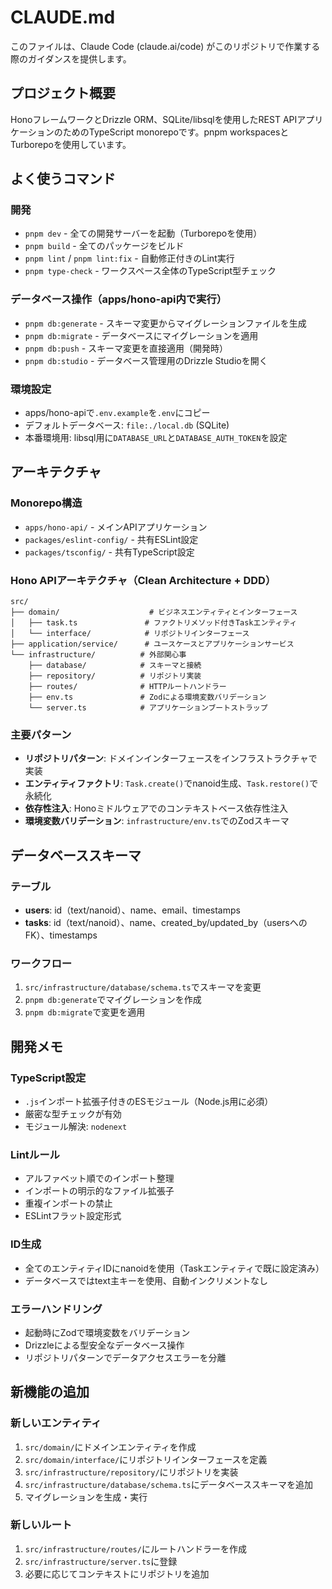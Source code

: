 # CLAUDE.md

このファイルは、Claude Code (claude.ai/code) がこのリポジトリで作業する際のガイダンスを提供します。

## プロジェクト概要

HonoフレームワークとDrizzle ORM、SQLite/libsqlを使用したREST APIアプリケーションのためのTypeScript monorepoです。pnpm workspacesとTurborepoを使用しています。

## よく使うコマンド

### 開発

- `pnpm dev` - 全ての開発サーバーを起動（Turborepoを使用）
- `pnpm build` - 全てのパッケージをビルド
- `pnpm lint` / `pnpm lint:fix` - 自動修正付きのLint実行
- `pnpm type-check` - ワークスペース全体のTypeScript型チェック

### データベース操作（apps/hono-api内で実行）

- `pnpm db:generate` - スキーマ変更からマイグレーションファイルを生成
- `pnpm db:migrate` - データベースにマイグレーションを適用
- `pnpm db:push` - スキーマ変更を直接適用（開発時）
- `pnpm db:studio` - データベース管理用のDrizzle Studioを開く

### 環境設定

- apps/hono-apiで`.env.example`を`.env`にコピー
- デフォルトデータベース: `file:./local.db` (SQLite)
- 本番環境用: libsql用に`DATABASE_URL`と`DATABASE_AUTH_TOKEN`を設定

## アーキテクチャ

### Monorepo構造

- `apps/hono-api/` - メインAPIアプリケーション
- `packages/eslint-config/` - 共有ESLint設定
- `packages/tsconfig/` - 共有TypeScript設定

### Hono APIアーキテクチャ（Clean Architecture + DDD）

```
src/
├── domain/                    # ビジネスエンティティとインターフェース
│   ├── task.ts               # ファクトリメソッド付きTaskエンティティ
│   └── interface/            # リポジトリインターフェース
├── application/service/      # ユースケースとアプリケーションサービス
└── infrastructure/          # 外部関心事
    ├── database/            # スキーマと接続
    ├── repository/          # リポジトリ実装
    ├── routes/              # HTTPルートハンドラー
    ├── env.ts               # Zodによる環境変数バリデーション
    └── server.ts            # アプリケーションブートストラップ
```

### 主要パターン

- **リポジトリパターン**: ドメインインターフェースをインフラストラクチャで実装
- **エンティティファクトリ**: `Task.create()`でnanoid生成、`Task.restore()`で永続化
- **依存性注入**: Honoミドルウェアでのコンテキストベース依存性注入
- **環境変数バリデーション**: `infrastructure/env.ts`でのZodスキーマ

## データベーススキーマ

### テーブル

- **users**: id（text/nanoid）、name、email、timestamps
- **tasks**: id（text/nanoid）、name、created_by/updated_by（usersへのFK）、timestamps

### ワークフロー

1. `src/infrastructure/database/schema.ts`でスキーマを変更
2. `pnpm db:generate`でマイグレーションを作成
3. `pnpm db:migrate`で変更を適用

## 開発メモ

### TypeScript設定

- `.js`インポート拡張子付きのESモジュール（Node.js用に必須）
- 厳密な型チェックが有効
- モジュール解決: `nodenext`

### Lintルール

- アルファベット順でのインポート整理
- インポートの明示的なファイル拡張子
- 重複インポートの禁止
- ESLintフラット設定形式

### ID生成

- 全てのエンティティIDにnanoidを使用（Taskエンティティで既に設定済み）
- データベースではtext主キーを使用、自動インクリメントなし

### エラーハンドリング

- 起動時にZodで環境変数をバリデーション
- Drizzleによる型安全なデータベース操作
- リポジトリパターンでデータアクセスエラーを分離

## 新機能の追加

### 新しいエンティティ

1. `src/domain/`にドメインエンティティを作成
2. `src/domain/interface/`にリポジトリインターフェースを定義
3. `src/infrastructure/repository/`にリポジトリを実装
4. `src/infrastructure/database/schema.ts`にデータベーススキーマを追加
5. マイグレーションを生成・実行

### 新しいルート

1. `src/infrastructure/routes/`にルートハンドラーを作成
2. `src/infrastructure/server.ts`に登録
3. 必要に応じてコンテキストにリポジトリを追加
